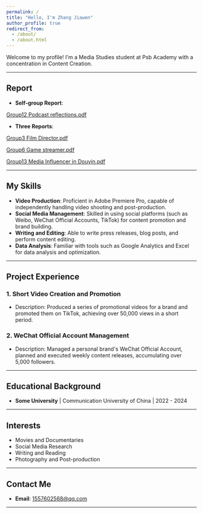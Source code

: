 ```yaml
---
permalink: /
title: "Hello, I'm Zhang Jiawen"
author_profile: true
redirect_from: 
  - /about/
  - /about.html
---
```




Welcome to my profile! I'm a Media Studies student at Psb Academy with a concentration in Content Creation.

---
## Report
- **Self-group Report**: 

[Group12 Podcast reflections.pdf](/Rhea.github.io/assets/Group12-Podcast-reflections.pdf)


- **Three Reports**: 

[Group3 Film Director.pdf](/Rhea.github.io/assets/group/Group3-Film-Director.pdf)

[Group6 Game streamer.pdf](/Rhea.github.io/assets/group/Group6-Game-streamer.pdf)

[Group13 Media Influencer in Douyin.pdf](/Rhea.github.io/assets/group/Group13-Media-Influencer-in-Douyin.pdf)




---
## My Skills

- **Video Production**: Proficient in Adobe Premiere Pro, capable of independently handling video shooting and post-production.
- **Social Media Management**: Skilled in using social platforms (such as Weibo, WeChat Official Accounts, TikTok) for content promotion and brand building.
- **Writing and Editing**: Able to write press releases, blog posts, and perform content editing.
- **Data Analysis**: Familiar with tools such as Google Analytics and Excel for data analysis and optimization.

---

## Project Experience

### 1. **Short Video Creation and Promotion**
- Description: Produced a series of promotional videos for a brand and promoted them on TikTok, achieving over 50,000 views in a short period.

### 2. **WeChat Official Account Management**
- Description: Managed a personal brand's WeChat Official Account, planned and executed weekly content releases, accumulating over 5,000 followers.

---

## Educational Background

- **Some University** | Communication University of China | 2022 - 2024

---

## Interests

- Movies and Documentaries
- Social Media Research
- Writing and Reading
-   Photography and Post-production

---

## Contact Me

- **Email**: [1557602568@qq.com](mailto:example@example.com)

---
